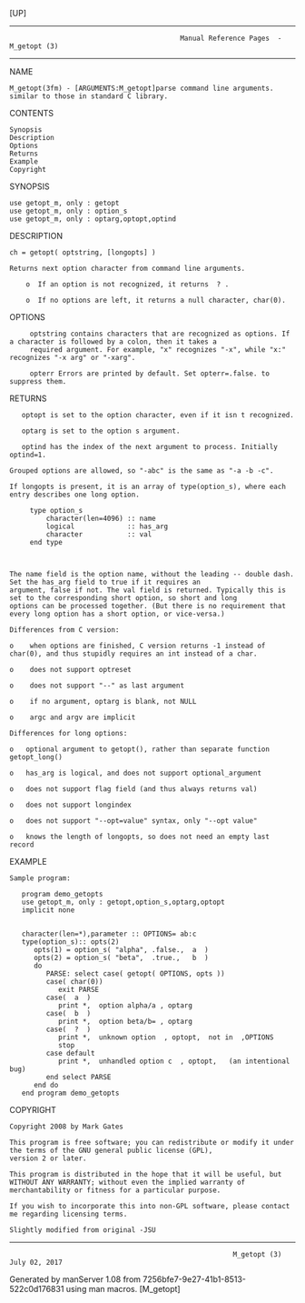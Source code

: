 [UP]

-----------------------------------------------------------------------------------------------------------------------------------
                                              Manual Reference Pages  - M_getopt (3)
-----------------------------------------------------------------------------------------------------------------------------------
                                                                 
NAME

    M_getopt(3fm) - [ARGUMENTS:M_getopt]parse command line arguments. similar to those in standard C library.

CONTENTS

    Synopsis
    Description
    Options
    Returns
    Example
    Copyright

SYNOPSIS

    use getopt_m, only : getopt
    use getopt_m, only : option_s
    use getopt_m, only : optarg,optopt,optind

DESCRIPTION

    ch = getopt( optstring, [longopts] )

    Returns next option character from command line arguments.

        o  If an option is not recognized, it returns  ? .

        o  If no options are left, it returns a null character, char(0).

OPTIONS

         optstring contains characters that are recognized as options. If a character is followed by a colon, then it takes a
         required argument. For example, "x" recognizes "-x", while "x:" recognizes "-x arg" or "-xarg".

         opterr Errors are printed by default. Set opterr=.false. to suppress them.

RETURNS

       optopt is set to the option character, even if it isn t recognized.

       optarg is set to the option s argument.

       optind has the index of the next argument to process. Initially optind=1.

    Grouped options are allowed, so "-abc" is the same as "-a -b -c".

    If longopts is present, it is an array of type(option_s), where each entry describes one long option.

         type option_s
             character(len=4096) :: name
             logical             :: has_arg
             character           :: val
         end type



    The name field is the option name, without the leading -- double dash. Set the has_arg field to true if it requires an
    argument, false if not. The val field is returned. Typically this is set to the corresponding short option, so short and long
    options can be processed together. (But there is no requirement that every long option has a short option, or vice-versa.)

    Differences from C version:

    o    when options are finished, C version returns -1 instead of char(0), and thus stupidly requires an int instead of a char.

    o    does not support optreset

    o    does not support "--" as last argument

    o    if no argument, optarg is blank, not NULL

    o    argc and argv are implicit

    Differences for long options:

    o   optional argument to getopt(), rather than separate function getopt_long()

    o   has_arg is logical, and does not support optional_argument

    o   does not support flag field (and thus always returns val)

    o   does not support longindex

    o   does not support "--opt=value" syntax, only "--opt value"

    o   knows the length of longopts, so does not need an empty last record

EXAMPLE

    Sample program:

       program demo_getopts
       use getopt_m, only : getopt,option_s,optarg,optopt
       implicit none


       character(len=*),parameter :: OPTIONS= ab:c 
       type(option_s):: opts(2)
          opts(1) = option_s( "alpha", .false.,  a  )
          opts(2) = option_s( "beta",  .true.,   b  )
          do
             PARSE: select case( getopt( OPTIONS, opts ))
             case( char(0))
                exit PARSE
             case(  a  )
                print *,  option alpha/a , optarg
             case(  b  )
                print *,  option beta/b= , optarg
             case(  ?  )
                print *,  unknown option  , optopt,  not in  ,OPTIONS
                stop
             case default
                print *,  unhandled option c  , optopt,   (an intentional bug) 
             end select PARSE
          end do
       end program demo_getopts



COPYRIGHT

    Copyright 2008 by Mark Gates

    This program is free software; you can redistribute or modify it under the terms of the GNU general public license (GPL),
    version 2 or later.

    This program is distributed in the hope that it will be useful, but WITHOUT ANY WARRANTY; without even the implied warranty of
    merchantability or fitness for a particular purpose.

    If you wish to incorporate this into non-GPL software, please contact me regarding licensing terms.

    Slightly modified from original -JSU

-----------------------------------------------------------------------------------------------------------------------------------

                                                           M_getopt (3)                                               July 02, 2017

Generated by manServer 1.08 from 7256bfe7-9e27-41b1-8513-522c0d176831 using man macros.
                                                            [M_getopt]
